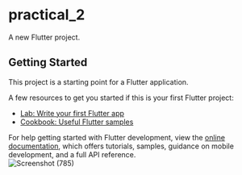 # practical_2

A new Flutter project.

## Getting Started

This project is a starting point for a Flutter application.

A few resources to get you started if this is your first Flutter project:

- [Lab: Write your first Flutter app](https://docs.flutter.dev/get-started/codelab)
- [Cookbook: Useful Flutter samples](https://docs.flutter.dev/cookbook)

For help getting started with Flutter development, view the
[online documentation](https://docs.flutter.dev/), which offers tutorials,
samples, guidance on mobile development, and a full API reference.
<br>
![Screenshot (785)](https://github.com/SE-LAPS/Design-A-Splash-Screen/assets/87580847/b4a1853e-91d5-4332-9d85-0bfd08305243)
